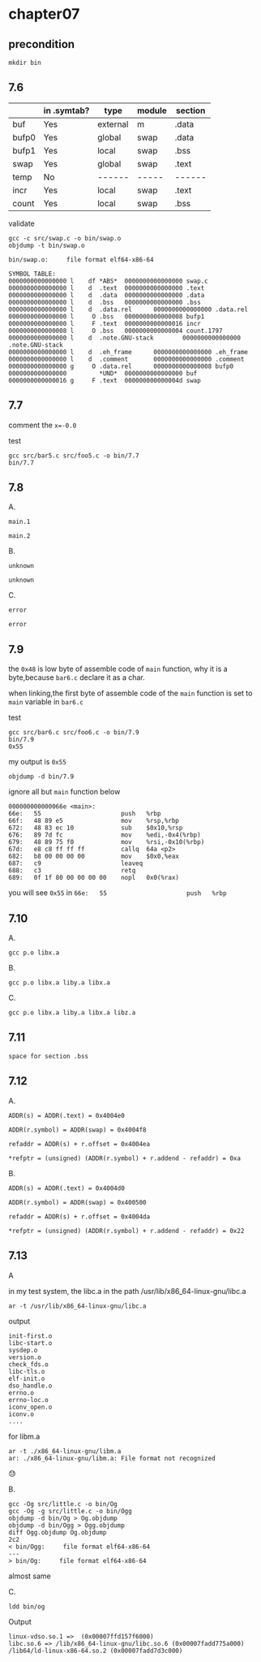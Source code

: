 # chapter07

## precondition
````shell
mkdir bin
````

## 7.6

|    |in .symtab?| type | module | section |
|----|-----------|------|--------|---------|
|buf |     Yes   |external|m       | .data   |
|bufp0|    Yes   |global|swap    | .data   |
|bufp1|    Yes   |local |swap    | .bss    |
|swap|     Yes   |global|swap    | .text   |
|temp|     No    |------|-----   | ------  |
|incr|     Yes   |local |swap    | .text   |
|count|    Yes   |local |swap    | .bss    |

validate

    gcc -c src/swap.c -o bin/swap.o
    objdump -t bin/swap.o

    bin/swap.o:     file format elf64-x86-64

    SYMBOL TABLE:
    0000000000000000 l    df *ABS*  0000000000000000 swap.c
    0000000000000000 l    d  .text  0000000000000000 .text
    0000000000000000 l    d  .data  0000000000000000 .data
    0000000000000000 l    d  .bss   0000000000000000 .bss
    0000000000000000 l    d  .data.rel      0000000000000000 .data.rel
    0000000000000000 l     O .bss   0000000000000008 bufp1
    0000000000000000 l     F .text  0000000000000016 incr
    0000000000000008 l     O .bss   0000000000000004 count.1797
    0000000000000000 l    d  .note.GNU-stack        0000000000000000 .note.GNU-stack
    0000000000000000 l    d  .eh_frame      0000000000000000 .eh_frame
    0000000000000000 l    d  .comment       0000000000000000 .comment
    0000000000000000 g     O .data.rel      0000000000000008 bufp0
    0000000000000000         *UND*  0000000000000000 buf
    0000000000000016 g     F .text  000000000000004d swap


## 7.7

comment the `x=-0.0`

test

    gcc src/bar5.c src/foo5.c -o bin/7.7
    bin/7.7

## 7.8

A.

    main.1

    main.2

B.

    unknown

    unknown

C.

    error

    error


## 7.9

the `0x48` is low byte of assemble code of `main` function, why it is a byte,because `bar6.c` declare it as a char.

when linking,the first byte of assemble code of the `main` function  is set to `main` variable in `bar6.c`

test

    gcc src/bar6.c src/foo6.c -o bin/7.9
    bin/7.9
    0x55

my output is `0x55`

    objdump -d bin/7.9

ignore all but `main` function below

    000000000000066e <main>:
    66e:   55                      push   %rbp
    66f:   48 89 e5                mov    %rsp,%rbp
    672:   48 83 ec 10             sub    $0x10,%rsp
    676:   89 7d fc                mov    %edi,-0x4(%rbp)
    679:   48 89 75 f0             mov    %rsi,-0x10(%rbp)
    67d:   e8 c8 ff ff ff          callq  64a <p2>
    682:   b8 00 00 00 00          mov    $0x0,%eax
    687:   c9                      leaveq
    688:   c3                      retq
    689:   0f 1f 80 00 00 00 00    nopl   0x0(%rax)

you will see `0x55` in `66e:   55                      push   %rbp`

## 7.10

A.

    gcc p.o libx.a

B.

    gcc p.o libx.a liby.a libx.a

C.

    gcc p.o libx.a liby.a libx.a libz.a

## 7.11

    space for section .bss

## 7.12
A.

    ADDR(s) = ADDR(.text) = 0x4004e0

    ADDR(r.symbol) = ADDR(swap) = 0x4004f8

    refaddr = ADDR(s) + r.offset = 0x4004ea

    *refptr = (unsigned) (ADDR(r.symbol) + r.addend - refaddr) = 0xa

B.

    ADDR(s) = ADDR(.text) = 0x4004d0

    ADDR(r.symbol) = ADDR(swap) = 0x400500

    refaddr = ADDR(s) + r.offset = 0x4004da

    *refptr = (unsigned) (ADDR(r.symbol) + r.addend - refaddr) = 0x22

## 7.13
A

in my test system, the libc.a in the path /usr/lib/x86_64-linux-gnu/libc.a

    ar -t /usr/lib/x86_64-linux-gnu/libc.a

output

    init-first.o
    libc-start.o
    sysdep.o
    version.o
    check_fds.o
    libc-tls.o
    elf-init.o
    dso_handle.o
    errno.o
    errno-loc.o
    iconv_open.o
    iconv.o
    ....    

for libm.a

    ar -t ./x86_64-linux-gnu/libm.a
    ar: ./x86_64-linux-gnu/libm.a: File format not recognized

😓

B.

    gcc -Og src/little.c -o bin/Og
    gcc -Og -g src/little.c -o bin/Ogg
    objdump -d bin/Og > Og.objdump
    objdump -d bin/Ogg > Ogg.objdump
    diff Ogg.objdump Og.objdump
    2c2
    < bin/Ogg:     file format elf64-x86-64
    ---
    > bin/Og:     file format elf64-x86-64

almost same

C.

    ldd bin/og

Output

    linux-vdso.so.1 =>  (0x00007ffd157f6000)
    libc.so.6 => /lib/x86_64-linux-gnu/libc.so.6 (0x00007fadd775a000)
    /lib64/ld-linux-x86-64.so.2 (0x00007fadd7d3c000)
